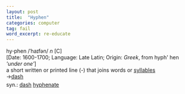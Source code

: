 ```yaml
---
layout: post
title:  "Hyphen"
categories: computer
tag: fail
word_excerpt: re-educate
---
```

<DIV style="MARGIN: 0px 0px 5px">hy<B>·</B>phen /ˈhaɪfən/ <I>n</I> [C] <BR>[Date: 1600-1700; Language: Late Latin; Origin: <I>Greek</I>, from hyph' hen <I>'under one'</I>]<BR>a short written or printed line (-) that joins words or <A href="{{ site.baseurl }}/syllable"><U>syllables</U></A><BR>→<A href="{{ site.baseurl }}/dash"><U>dash</U></A></DIV>
<DIV style="MARGIN: 0px 0px 5px">
<DIV style="MARGIN: 4px 0px">syn.: <A href="{{ site.baseurl }}/dash"><U>dash</U></A> <A href="{{ site.baseurl }}/hyphenate"><U>hyphenate</U></A></DIV></DIV>
